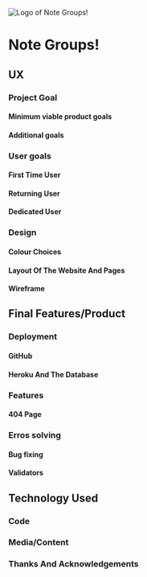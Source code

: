![Logo of Note Groups!]()
# Note Groups!

## UX

### Project Goal

#### Minimum viable product goals
#### Additional goals

### User goals

#### First Time User
#### Returning User
#### Dedicated User

### Design
#### Colour Choices
#### Layout Of The Website And Pages
#### Wireframe

## Final Features/Product

### Deployment

#### GitHub
#### Heroku And The Database

### Features

#### 404 Page

### Erros solving
#### Bug fixing
#### Validators

## Technology Used

### Code
### Media/Content
### Thanks And Acknowledgements
